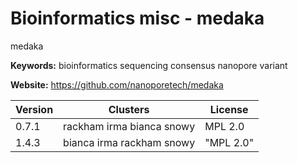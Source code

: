 # Bioinformatics misc - medaka

medaka

**Keywords:** bioinformatics sequencing consensus nanopore variant

**Website:** <https://github.com/nanoporetech/medaka>

| Version | Clusters | License |
| ------- | -------- | ------- |
| 0.7.1 | rackham irma bianca snowy | MPL 2.0 |
| 1.4.3 | bianca irma rackham snowy | "MPL 2.0" |
